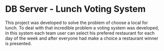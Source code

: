 # DB Server - Lunch Voting System
This project was developed to solve the problem of choose a local for lunch. To deal with that incredible problem a voting system was developed, in this system each team user can select his prefered restaurant for each day of the week and after everyone had make a choice a restaurant winner is presented.

